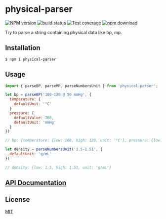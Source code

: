 # physical-parser

[![NPM version][npm-image]][npm-url]
[![build status][ci-image]][ci-url]
[![Test coverage][codecov-image]][codecov-url]
[![npm download][download-image]][download-url]

Try to parse a string containing physical data like bp, mp.

## Installation

`$ npm i physical-parser`

## Usage

```js
import { parseBP, parseMP, parseNumbersUnit } from 'physical-parser';

let bp = parseBP('100-120 @ 50 mmHg', {
  temperature: {
    defaultUnit: '°C'
  }
  pressure: {
    defaultValue: 760,
    defaultUnit: 'mmHg'
  }
})

// bp: {temperature: {low: 100, high: 120, unit: '°C'}, pressure: {low: 50, unit: 'mmHg'}};

let density = parseNumbersUnit('1.5-1.51', {
  defaultUnit: 'g/mL'
})

// density: {low: 1.5, high: 1.51, unit: 'g/mL'}


```

## [API Documentation](https://cheminfo.github.io/physical-parser/)

## License

[MIT](./LICENSE)

[npm-image]: https://img.shields.io/npm/v/physical-parser.svg
[npm-url]: https://www.npmjs.com/package/physical-parser
[ci-image]: https://github.com/cheminfo/physical-parser/workflows/Node.js%20CI/badge.svg?branch=master
[ci-url]: https://github.com/cheminfo/physical-parser/actions?query=workflow%3A%22Node.js+CI%22
[codecov-image]: https://img.shields.io/codecov/c/github/cheminfo/physical-parser.svg
[codecov-url]: https://codecov.io/gh/cheminfo/physical-parser
[download-image]: https://img.shields.io/npm/dm/physical-parser.svg
[download-url]: https://www.npmjs.com/package/physical-parser
